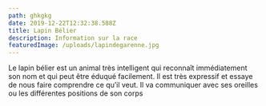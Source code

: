 ```yaml
---
path: ghkgkg
date: 2019-12-22T12:32:38.588Z
title: Lapin Bélier
description: Information sur la race
featuredImage: /uploads/lapindegarenne.jpg
---
```


Le lapin bélier est un animal très intelligent qui reconnaît immédiatement son nom et qui peut être éduqué facilement. Il est très expressif et essaye de nous faire comprendre ce qu’il veut. Il va communiquer avec ses oreilles ou les différentes positions de son corps
